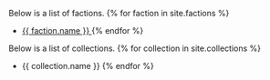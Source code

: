 Below is a list of factions.
{% for faction in site.factions %}
* <a href="{{ faction.url }}"> {{ faction.name }} </a>
{% endfor %}

Below is a list of collections.
{% for collection in site.collections %}
* {{ collection.name }}
{% endfor %}